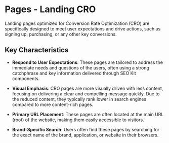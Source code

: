 # Pages - Landing CRO

Landing pages optimized for Conversion Rate Optimization (CRO) are specifically designed to meet user expectations and drive actions, such as signing up, purchasing, or any other key conversions.

## Key Characteristics

- **Respond to User Expectations**: These pages are tailored to address the immediate needs and questions of the users, often using a strong catchphrase and key information delivered through SEO Kit components.

- **Visual Emphasis**: CRO pages are more visually driven with less content, focusing on delivering a clear and compelling message quickly. Due to the reduced content, they typically rank lower in search engines compared to more content-rich pages.

- **Primary URL Placement**: These pages are often located at the main URL (root) of the website, making them easily accessible to visitors.

- **Brand-Specific Search**: Users often find these pages by searching for the exact name of the brand, application, or website in their browsers.

